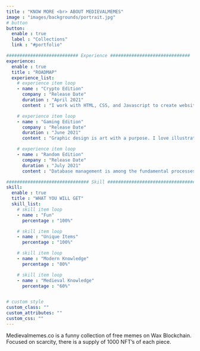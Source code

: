 ```yaml
---
title : "KNOW MORE <br> ABOUT MEDIEVALMEMES"
image : "images/backgrounds/portrait.jpg"
# button
button:
  enable : true
  label : "Collections"
  link : "#portfolio"

########################### Experience ##############################
experience:
  enable : true
  title : "ROADMAP"
  experience_list:
    # experience item loop
    - name : "Crypto Edition"
      company : "Release Date"
      duration : "April 2021"
      content : "I work with HTML, CSS, and Javascript to create websites and web applications like Personal, Business, Blog, E-comerches etc."

    # experience item loop
    - name : "Gaming Edition"
      company : "Release Date"
      duration : "June 2021"
      content : "Graphic design is art with a purpose. I love illustration, so logo desing is my favorite work. But i can do many things with graphics."

    # experience item loop
    - name : "Random Edition"
      company : "Release Date"
      duration : "July 2021"
      content : "Database management is among the fundamental processes in the software field of computing. I know MS Access very well."

############################### Skill #################################
skill:
  enable : true
  title : "WHAT YOU WILL GET"
  skill_list:
    # skill item loop
    - name : "Fun"
      percentage : "100%"

    # skill item loop
    - name : "Unique Items"
      percentage : "100%"

    # skill item loop
    - name : "Modern Knowledge"
      percentage : "80%"

    # skill item loop
    - name : "Medieval Knowledge"
      percentage : "60%"


# custom style
custom_class: ""
custom_attributes: ""
custom_css: ""
---
```


Medievalmemes.co is a funny collection of free memes on Wax Blockchain. Focused on scarcity, there is a supply of 1000 NFT’s of each piece.
